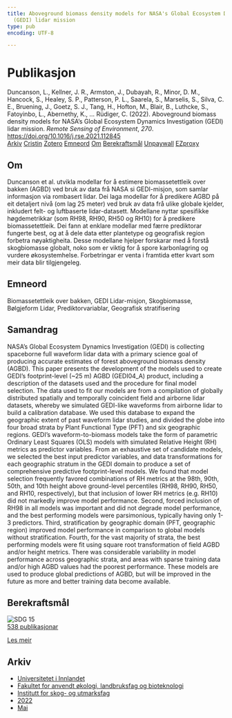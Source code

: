 ```yaml
---
title: Aboveground biomass density models for NASA's Global Ecosystem Dynamics Investigation
  (GEDI) lidar mission
type: pub
encoding: UTF-8

---
```

<h1>Publikasjon</h1>
<article id="csl-bib-container-9L3PMJ8D" class="csl-bib-container">
  <div class="csl-bib-body"> <div class="csl-entry">Duncanson, L., Kellner, J. R., Armston, J., Dubayah, R., Minor, D. M., Hancock, S., Healey, S. P., Patterson, P. L., Saarela, S., Marselis, S., Silva, C. E., Bruening, J., Goetz, S. J., Tang, H., Hofton, M., Blair, B., Luthcke, S., Fatoyinbo, L., Abernethy, K., … Rüdiger, C. (2022). Aboveground biomass density models for NASA’s Global Ecosystem Dynamics Investigation (GEDI) lidar mission. <i>Remote Sensing of Environment</i>, <i>270</i>. <a href="https://doi.org/10.1016/j.rse.2021.112845">https://doi.org/10.1016/j.rse.2021.112845</a></div> </div>
  <div class="csl-bib-buttons">
    <a href="#taxonomy-article-9L3PMJ8D" alt="archive" class="csl-bib-button">Arkiv</a>
    <a href="https://app.cristin.no/results/show.jsf?id=2023795" alt="Cristin" class="csl-bib-button">Cristin</a>
    <a href="http://zotero.org/groups/5881554/items/9L3PMJ8D" alt="Zotero" class="csl-bib-button">Zotero</a>
    <a href="#keywords-article-9L3PMJ8D" alt="keywords" class="csl-bib-button">Emneord</a>
    <a href="#about-article-9L3PMJ8D" alt="about_pub" class="csl-bib-button">Om</a>
    <a href="#sdg-article-9L3PMJ8D" alt="sdg" class="csl-bib-button">Berekraftsmål</a>
    <a href="https://doi.org/10.1016/j.rse.2021.112845" alt="Unpaywall" class="csl-bib-button">Unpaywall</a>
    <a href="https://doi.org/10.1016/j.rse.2021.112845" alt="EZproxy" class="csl-bib-button">EZproxy</a>
  </div>
  <div id="csl-bib-meta-container-9L3PMJ8D"></div>
</article>
<div id="csl-bib-meta-9L3PMJ8D" class="csl-bib-meta">
  <article id="about-article-9L3PMJ8D" class="about_pub-article">
    <h1>Om</h1>
    Duncanson et al. utvikla modellar for å estimere biomassetettleik over bakken (AGBD) ved bruk av data frå NASA si GEDI-misjon, som samlar informasjon via rombasert lidar. Dei laga modellar for å predikere AGBD på eit detaljert nivå (om lag 25 meter) ved bruk av data frå ulike globale kjelder, inkludert felt- og luftbaserte lidar-datasett. Modellane nyttar spesifikke høgdemetrikkar (som RH98, RH90, RH50 og RH10) for å predikere biomassetettleik. Dei fann at enklare modellar med færre prediktorar fungerte best, og at å dele data etter plantetype og geografisk region forbetra nøyaktigheita. Desse modellane hjelper forskarar med å forstå skogbiomasse globalt, noko som er viktig for å spore karbonlagring og vurdere økosystemhelse. Forbetringar er venta i framtida etter kvart som meir data blir tilgjengeleg.
  </article>
  <article id="keywords-article-9L3PMJ8D" class="keywords-article">
    <h1>Emneord</h1>
    Biomassetettleik over bakken, GEDI Lidar-misjon, Skogbiomasse, Bølgjeform Lidar, Prediktorvariablar, Geografisk stratifisering
  </article>
  <article id="abstract-article-9L3PMJ8D" class="abstract-article">
    <h1>Samandrag</h1>
    NASA’s Global Ecosystem Dynamics Investigation (GEDI) is collecting spaceborne full waveform lidar data with a primary science goal of producing accurate estimates of forest aboveground biomass density (AGBD). This paper presents the development of the models used to create GEDI’s footprint-level (~25 m) AGBD (GEDI04_A) product, including a description of the datasets used and the procedure for final model selection. The data used to fit our models are from a compilation of globally distributed spatially and temporally coincident field and airborne lidar datasets, whereby we simulated GEDI-like waveforms from airborne lidar to build a calibration database. We used this database to expand the geographic extent of past waveform lidar studies, and divided the globe into four broad strata by Plant Functional Type (PFT) and six geographic regions. GEDI’s waveform-to-biomass models take the form of parametric Ordinary Least Squares (OLS) models with simulated Relative Height (RH) metrics as predictor variables. From an exhaustive set of candidate models, we selected the best input predictor variables, and data transformations for each geographic stratum in the GEDI domain to produce a set of comprehensive predictive footprint-level models. We found that model selection frequently favored combinations of RH metrics at the 98th, 90th, 50th, and 10th height above ground-level percentiles (RH98, RH90, RH50, and RH10, respectively), but that inclusion of lower RH metrics (e.g. RH10) did not markedly improve model performance. Second, forced inclusion of RH98 in all models was important and did not degrade model performance, and the best performing models were parsimonious, typically having only 1-3 predictors. Third, stratification by geographic domain (PFT, geographic region) improved model performance in comparison to global models without stratification. Fourth, for the vast majority of strata, the best performing models were fit using square root transformation of field AGBD and/or height metrics. There was considerable variability in model performance across geographic strata, and areas with sparse training data and/or high AGBD values had the poorest performance. These models are used to produce global predictions of AGBD, but will be improved in the future as more and better training data become available.
  </article>
  <article id="sdg-article-9L3PMJ8D" class="sdg-article">
    <h1>Berekraftsmål</h1>
    <div class="sdg-container"><div id="sdg15" class="sdg">
        <img src="{{< params subfolder >}}images/sdg/sdg15_nn.png" class="image" alt="SDG 15">
        <div class="sdg-overlay">
          <a href="/nn/archive/?key=?sdg=15#archive" class="sdg-publication-count"><span>538</span> publikasjonar</a>
          <p><a href="https://fn.no/om-fn/fns-baerekraftsmaal/livet-paa-land?lang=nno-NO" class="sdg-read-more">Les meir</a></p>
        </div>
      </div></div>
  </article>
  <article id="taxonomy-article-9L3PMJ8D" class="taxonomy-article">
    <h1>Arkiv</h1>
    <ul>
      <li>
        <a href="/nn/archive/?key=3DCRN523">Universitetet i Innlandet</a>
      </li>
      <li>
        <a href="/nn/archive/?key=T77LXH6D">Fakultet for anvendt økologi, landbruksfag og bioteknologi</a>
      </li>
      <li>
        <a href="/nn/archive/?key=7TRARPE3">Institutt for skog- og utmarksfag</a>
      </li>
      <li>
        <a href="/nn/archive/?key=H9K9UC39">2022</a>
      </li>
      <li>
        <a href="/nn/archive/?key=YAL942HZ">Mai</a>
      </li>
    </ul>
  </article>
</div>
